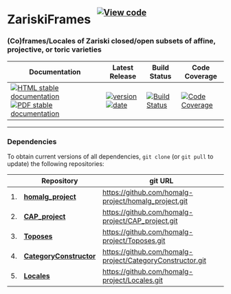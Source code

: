 <!-- BEGIN HEADER -->
# ZariskiFrames&ensp;<sup><sup>[![View code][code-img]][code-url]</sup></sup>

### (Co)frames/Locales of Zariski closed/open subsets of affine, projective, or toric varieties

| Documentation | Latest Release | Build Status | Code Coverage |
| ------------- | -------------- | ------------ | ------------- |
| [![HTML stable documentation][html-img]][html-url] [![PDF stable documentation][pdf-img]][pdf-url] | [![version][version-img]][version-url] [![date][date-img]][date-url] | [![Build Status][tests-img]][tests-url] | [![Code Coverage][codecov-img]][codecov-url] |

<!-- END HEADER -->

<!-- BEGIN FOOTER -->
---

### Dependencies

To obtain current versions of all dependencies, `git clone` (or `git pull` to update) the following repositories:

|    | Repository | git URL |
|--- | ---------- | ------- |
| 1. | [**homalg_project**](https://github.com/homalg-project/homalg_project#readme) | https://github.com/homalg-project/homalg_project.git |
| 2. | [**CAP_project**](https://github.com/homalg-project/CAP_project#readme) | https://github.com/homalg-project/CAP_project.git |
| 3. | [**Toposes**](https://github.com/homalg-project/Toposes#readme) | https://github.com/homalg-project/Toposes.git |
| 4. | [**CategoryConstructor**](https://github.com/homalg-project/CategoryConstructor#readme) | https://github.com/homalg-project/CategoryConstructor.git |
| 5. | [**Locales**](https://github.com/homalg-project/Locales#readme) | https://github.com/homalg-project/Locales.git |

[html-img]: https://img.shields.io/badge/🔗%20HTML-stable-blue.svg
[html-url]: https://homalg-project.github.io/ZariskiFrames/doc/chap0_mj.html

[pdf-img]: https://img.shields.io/badge/🔗%20PDF-stable-blue.svg
[pdf-url]: https://homalg-project.github.io/ZariskiFrames/download_pdf.html

[version-img]: https://img.shields.io/endpoint?url=https://homalg-project.github.io/ZariskiFrames/badge_version.json&label=🔗%20version&color=yellow
[version-url]: https://homalg-project.github.io/ZariskiFrames/view_release.html

[date-img]: https://img.shields.io/endpoint?url=https://homalg-project.github.io/ZariskiFrames/badge_date.json&label=🔗%20released%20on&color=yellow
[date-url]: https://homalg-project.github.io/ZariskiFrames/view_release.html

[tests-img]: https://github.com/homalg-project/ZariskiFrames/actions/workflows/Tests.yml/badge.svg?branch=master
[tests-url]: https://github.com/homalg-project/ZariskiFrames/actions/workflows/Tests.yml?query=branch%3Amaster

[codecov-img]: https://codecov.io/gh/homalg-project/ZariskiFrames/branch/master/graph/badge.svg
[codecov-url]: https://codecov.io/gh/homalg-project/ZariskiFrames

[code-img]: https://img.shields.io/badge/-View%20code-blue?logo=github
[code-url]: https://github.com/homalg-project/ZariskiFrames#top
<!-- END FOOTER -->
